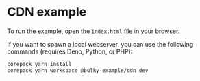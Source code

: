 # CDN example

To run the example, open the `index.html` file in your browser.

If you want to spawn a local webserver, you can use the following commands
(requires Deno, Python, or PHP):

```sh
corepack yarn install
corepack yarn workspace @bulky-example/cdn dev
```
